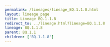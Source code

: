 ```yaml
---
permalink: /lineages/lineage_BQ.1.1.8.html
layout: lineage_page
title: Lineage BQ.1.1.8
redirect_to: ../lineage.html?lineage=BQ.1.1.8
lineage: BQ.1.1.8
parent: BQ.1.1
children: ['BQ.1.1.8']
---
```

